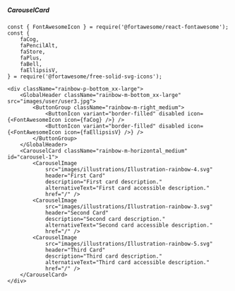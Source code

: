 ##### CarouselCard

    const { FontAwesomeIcon } = require('@fortawesome/react-fontawesome');
    const {
        faCog,
        faPencilAlt,
        faStore,
        faPlus,
        faBell,
        faEllipsisV,
    } = require('@fortawesome/free-solid-svg-icons');

    <div className="rainbow-p-bottom_xx-large">
        <GlobalHeader className="rainbow-m-bottom_xx-large" src="images/user/user3.jpg">
            <ButtonGroup className="rainbow-m-right_medium">
                <ButtonIcon variant="border-filled" disabled icon={<FontAwesomeIcon icon={faCog} />} />
                <ButtonIcon variant="border-filled" disabled icon={<FontAwesomeIcon icon={faEllipsisV} />} />
            </ButtonGroup>
        </GlobalHeader>
        <CarouselCard className="rainbow-m-horizontal_medium" id="carousel-1">
            <CarouselImage
                src="images/illustrations/Illustration-rainbow-4.svg"
                header="First Card"
                description="First card description."
                alternativeText="First card accessible description."
                href="/" />
            <CarouselImage
                src="images/illustrations/Illustration-rainbow-3.svg"
                header="Second Card"
                description="Second card description."
                alternativeText="Second card accessible description."
                href="/" />
            <CarouselImage
                src="images/illustrations/Illustration-rainbow-5.svg"
                header="Third Card"
                description="Third card description."
                alternativeText="Third card accessible description."
                href="/" />
        </CarouselCard>
    </div>
